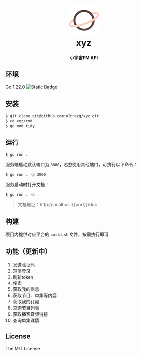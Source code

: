 <h1 align="center">
  <img src="./logo.png" alt="xyz" width="100">
  <br>xyz<br>
</h1>
<h4 align="center">小宇宙FM API</h4>


## 环境

Go 1.22.0 <img alt="Static Badge" src="https://img.shields.io/badge/Go-1.22.0-blue.svg">




## 安装

```shell
$ git clone git@github.com:ultrazg/xyz.git
$ cd xyz/cmd
$ go mod tidy
```



## 运行

```shell
$ go run .
```

服务端启动默认端口为 `8080`，若想使用其他端口，可执行以下命令：

```shell
$ go run . -p 3000
```

服务启动时打开文档：

```shell
$ go run . -d
```

> 文档地址：http://localhost:{{port}}/doc



## 构建

项目内提供对应平台的 `build.sh` 文件，按需执行即可



## 功能（更新中）

1. 发送验证码
2. 短信登录
3. 刷新token
4. 搜索
5. 获取我的信息
6. 获取节目、单集等内容
7. 获取我的订阅
8. 查询节目列表
9. 获取播客音频链接
10. 查询单集详情



## License

The MIT License
